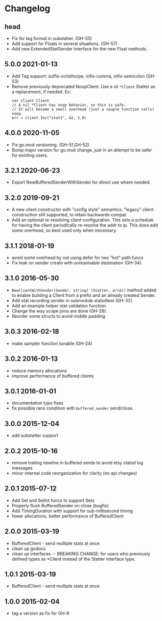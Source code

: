 Changelog
=========

## head
*   Fix for tag format in substatter. (GH-55)
*   Add support for Floats in several situations. (GH-57)
*   Add new ExtendedStatSender interface for the new Float methods.

## 5.0.0 2021-01-13
*   Add Tag support: suffix-octothorpe, infix-comma, infix-semicolon (GH-53)
*   Remove previously deprecated NoopClient. Use a nil `*Client` Statter as a
    replacement, if needed. Ex:
    ```
    var client Client
    // A nil *Client has noop behavior, so this is safe.
    // It will become a small overhead (just a couple function calls) noop.
    err = client.Inc("stat1", 42, 1.0)
    ```

## 4.0.0 2020-11-05
*   Fix go.mod versioning. (GH-51,GH-52)
*   Bump major version for go.mod change, just in an attempt to be safer
    for existing users.

## 3.2.1 2020-06-23
*   Export NewBufferedSenderWithSender for direct use where needed.

## 3.2.0 2019-09-21
*   A new client constructor with "config style" semantics.
    "legacy" client construction still supported, to retain backwards compat.
*   Add an optional re-resolving client configuration. This sets a schedule for
    having the client periodically re-resolve the addr to ip. This does add some
    overhead, so best used only when necessary.

## 3.1.1 2018-01-19
*   avoid some overhead by not using defer for two "hot" path funcs
*   Fix leak on sender create with unresolvable destination (GH-34).

## 3.1.0 2016-05-30
*   `NewClientWithSender(Sender, string) (Statter, error)` method added to
    enable building a Client from a prefix and an already created Sender.
*   Add stat recording sender in submodule statsdtest (GH-32).
*   Add an example helper stat validation function.
*   Change the way scope joins are done (GH-26).
*   Reorder some structs to avoid middle padding.

## 3.0.3 2016-02-18
*   make sampler function tunable (GH-24)

## 3.0.2 2016-01-13
*   reduce memory allocations
*   improve performance of buffered clients

## 3.0.1 2016-01-01
*   documentation typo fixes
*   fix possible race condition with `buffered_sender` send/close.

## 3.0.0 2015-12-04
*   add substatter support

## 2.0.2 2015-10-16
*   remove trailing newline in buffered sends to avoid etsy statsd log messages
*   minor internal code reorganization for clarity (no api changes)

## 2.0.1 2015-07-12
*   Add Set and SetInt funcs to support Sets
*   Properly flush BufferedSender on close (bugfix)
*   Add TimingDuration with support for sub-millisecond timing
*   fewer allocations, better performance of BufferedClient

## 2.0.0 2015-03-19
*   BufferedClient - send multiple stats at once
*   clean up godocs
*   clean up interfaces -- BREAKING CHANGE: for users who previously defined
    types as *Client instead of the Statter interface type.

## 1.0.1 2015-03-19
*   BufferedClient - send multiple stats at once

## 1.0.0 2015-02-04
*   tag a version as fix for GH-8

